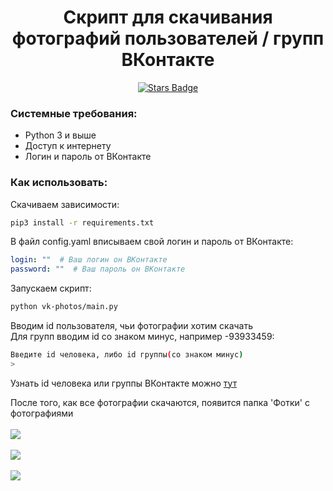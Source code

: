 <h1 align="center">Скрипт для скачивания фотографий пользователей / групп ВКонтакте </h1>

<div align="center">
	<a href="https://github.com/YarikMix/vk-admin-bot/vk-photos">
		<img src="https://img.shields.io/github/stars/YarikMix/vk-photos" alt="Stars Badge"/>
	</a>	
</div>


### Системные требования:

* Python 3 и выше
* Доступ к интернету
* Логин и пароль от ВКонтакте

### Как использовать:

Скачиваем зависимости:
```bash
pip3 install -r requirements.txt
```

В файл config.yaml вписываем свой логин и пароль от ВКонтакте:
```yaml
login: ""  # Ваш логин он ВКонтакте
password: ""  # Ваш пароль он ВКонтакте
```

Запускаем скрипт:
```bash
python vk-photos/main.py
```

Вводим id пользователя, чьи фотографии хотим скачать<br>
Для групп вводим id со знаком минус, например -93933459:
```bash
Введите id человека, либо id группы(со знаком минус)
> 
```

Узнать id человека или группы ВКонтакте можно [тут](https://regvk.com/id/)

После того, как все фотографии скачаются, появится папка 'Фотки' c фотографиями<br><br>
![](https://github.com/YarikMix/vk-photos/raw/main/images/1.png)<br><br>
![](https://github.com/YarikMix/vk-photos/raw/main/images/2.png)<br><br>
![](https://github.com/YarikMix/vk-photos/raw/main/images/3.png)